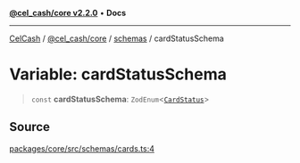 [**@cel_cash/core v2.2.0**](../../README.md) • **Docs**

***

[CelCash](../../../../packages.md) / [@cel\_cash/core](../../README.md) / [schemas](../README.md) / cardStatusSchema

# Variable: cardStatusSchema

> `const` **cardStatusSchema**: `ZodEnum`\<[`CardStatus`](../../types/type-aliases/CardStatus.md)\>

## Source

[packages/core/src/schemas/cards.ts:4](https://github.com/Pyxlab/celcash/blob/9e2eeefc75067a4b86d18d5bb144eb4446f097c2/packages/core/src/schemas/cards.ts#L4)
